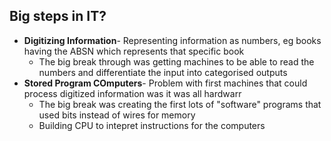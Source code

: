 ## Big steps in IT?
- **Digitizing Information**- Representing information as numbers, eg books having the ABSN which represents that specific book
	- The big break through was getting machines to be able to read the numbers and differentiate the input into categorised outputs
- **Stored Program COmputers**- Problem with first machines that could process digitized information was it was all hardwarr
	- The big break was creating the first lots of "software" programs that used bits instead of wires for memory
	- Building CPU to intepret instructions for the computers